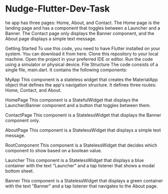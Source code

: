 # Nudge-Flutter-Dev-Task
he app has three pages: Home, About, and Contact. The Home page is the landing page and has a component that toggles between a Launcher and a Banner. The Contact page only displays the Banner component, and the About page displays a simple text message.

Getting Started
To use this code, you need to have Flutter installed on your system. You can download it from here.
Clone this repository to your local machine.
Open the project in your preferred IDE or editor.
Run the code using a simulator or physical device.
File Structure
The code consists of a single file, main.dart. It contains the following components:

MyApp
This component is a stateless widget that creates the MaterialApp object that defines the app's navigation structure. It defines three routes: Home, Contact, and About.

HomePage
This component is a StatefulWidget that displays the Launcher/Banner component and a button that toggles between them.

ContactPage
This component is a StatelessWidget that displays the Banner component only.

AboutPage
This component is a StatelessWidget that displays a simple text message.

RootComponent
This component is a StatelessWidget that decides which component to show based on a boolean value.

Launcher
This component is a StatelessWidget that displays a blue container with the text "Launcher" and a tap listener that shows a modal bottom sheet.

Banner
This component is a StatelessWidget that displays a green container with the text "Banner" and a tap listener that navigates to the About page.
